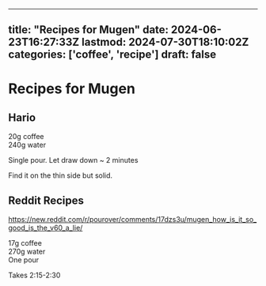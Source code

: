 
---
title: "Recipes for Mugen"
date: 2024-06-23T16:27:33Z
lastmod: 2024-07-30T18:10:02Z
categories: ['coffee', 'recipe']
draft: false
---


# Recipes for Mugen

## Hario

20g coffee  
240g water

Single pour. Let draw down ~ 2 minutes

Find it on the thin side but solid.

## Reddit Recipes
https://new.reddit.com/r/pourover/comments/17dzs3u/mugen_how_is_it_so_good_is_the_v60_a_lie/

17g coffee  
270g water  
One pour

Takes 2:15-2:30

<!-- #coffee #recipe #public -->

<!-- {BearID:C4B74862-DC1F-4B7D-AA09-E14FD3B94D9B} -->
